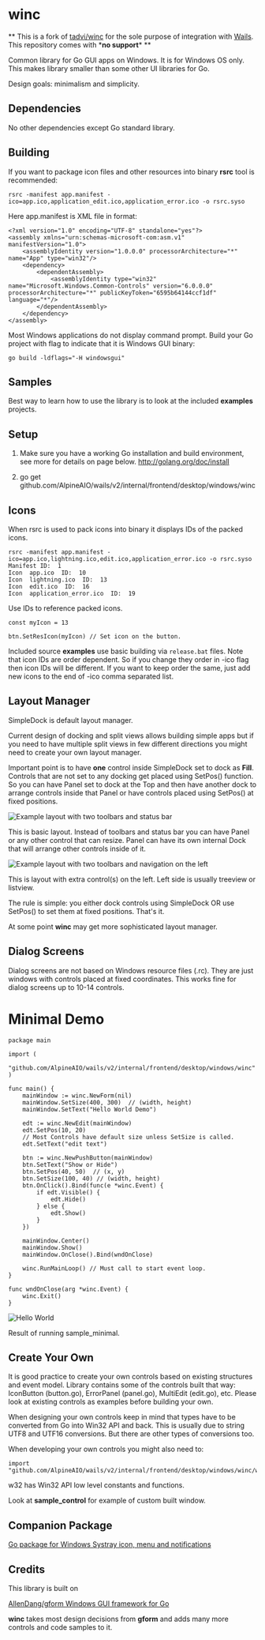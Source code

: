 # winc

** This is a fork of [tadvi/winc](https://github.com/tadvi/winc) for the sole
purpose of integration with [Wails](https://github.com/AlpineAIO/wails). This
repository comes with \***no support**\* **

Common library for Go GUI apps on Windows. It is for Windows OS only. This makes
library smaller than some other UI libraries for Go.

Design goals: minimalism and simplicity.

## Dependencies

No other dependencies except Go standard library.

## Building

If you want to package icon files and other resources into binary **rsrc** tool
is recommended:

    rsrc -manifest app.manifest -ico=app.ico,application_edit.ico,application_error.ico -o rsrc.syso

Here app.manifest is XML file in format:

```
<?xml version="1.0" encoding="UTF-8" standalone="yes"?>
<assembly xmlns="urn:schemas-microsoft-com:asm.v1" manifestVersion="1.0">
    <assemblyIdentity version="1.0.0.0" processorArchitecture="*" name="App" type="win32"/>
    <dependency>
        <dependentAssembly>
            <assemblyIdentity type="win32" name="Microsoft.Windows.Common-Controls" version="6.0.0.0" processorArchitecture="*" publicKeyToken="6595b64144ccf1df" language="*"/>
        </dependentAssembly>
    </dependency>
</assembly>
```

Most Windows applications do not display command prompt. Build your Go project
with flag to indicate that it is Windows GUI binary:

    go build -ldflags="-H windowsgui"

## Samples

Best way to learn how to use the library is to look at the included **examples**
projects.

## Setup

1. Make sure you have a working Go installation and build environment, see more
   for details on page below. http://golang.org/doc/install

2. go get github.com/AlpineAIO/wails/v2/internal/frontend/desktop/windows/winc

## Icons

When rsrc is used to pack icons into binary it displays IDs of the packed icons.

```
rsrc -manifest app.manifest -ico=app.ico,lightning.ico,edit.ico,application_error.ico -o rsrc.syso
Manifest ID:  1
Icon  app.ico  ID:  10
Icon  lightning.ico  ID:  13
Icon  edit.ico  ID:  16
Icon  application_error.ico  ID:  19
```

Use IDs to reference packed icons.

```
const myIcon = 13

btn.SetResIcon(myIcon) // Set icon on the button.
```

Included source **examples** use basic building via `release.bat` files. Note
that icon IDs are order dependent. So if you change they order in -ico flag then
icon IDs will be different. If you want to keep order the same, just add new
icons to the end of -ico comma separated list.

## Layout Manager

SimpleDock is default layout manager.

Current design of docking and split views allows building simple apps but if you
need to have multiple split views in few different directions you might need to
create your own layout manager.

Important point is to have **one** control inside SimpleDock set to dock as
**Fill**. Controls that are not set to any docking get placed using SetPos()
function. So you can have Panel set to dock at the Top and then have another
dock to arrange controls inside that Panel or have controls placed using
SetPos() at fixed positions.

![Example layout with two toolbars and status bar](dock_topbottom.png)

This is basic layout. Instead of toolbars and status bar you can have Panel or
any other control that can resize. Panel can have its own internal Dock that
will arrange other controls inside of it.

![Example layout with two toolbars and navigation on the left](dock_topleft.png)

This is layout with extra control(s) on the left. Left side is usually treeview
or listview.

The rule is simple: you either dock controls using SimpleDock OR use SetPos() to
set them at fixed positions. That's it.

At some point **winc** may get more sophisticated layout manager.

## Dialog Screens

Dialog screens are not based on Windows resource files (.rc). They are just
windows with controls placed at fixed coordinates. This works fine for dialog
screens up to 10-14 controls.

# Minimal Demo

```
package main

import (
	"github.com/AlpineAIO/wails/v2/internal/frontend/desktop/windows/winc"
)

func main() {
	mainWindow := winc.NewForm(nil)
	mainWindow.SetSize(400, 300)  // (width, height)
	mainWindow.SetText("Hello World Demo")

	edt := winc.NewEdit(mainWindow)
	edt.SetPos(10, 20)
	// Most Controls have default size unless SetSize is called.
	edt.SetText("edit text")

	btn := winc.NewPushButton(mainWindow)
	btn.SetText("Show or Hide")
	btn.SetPos(40, 50)	// (x, y)
	btn.SetSize(100, 40) // (width, height)
	btn.OnClick().Bind(func(e *winc.Event) {
		if edt.Visible() {
			edt.Hide()
		} else {
			edt.Show()
		}
	})

	mainWindow.Center()
	mainWindow.Show()
	mainWindow.OnClose().Bind(wndOnClose)

	winc.RunMainLoop() // Must call to start event loop.
}

func wndOnClose(arg *winc.Event) {
	winc.Exit()
}
```

![Hello World](examples/hello.png)

Result of running sample_minimal.

## Create Your Own

It is good practice to create your own controls based on existing structures and
event model. Library contains some of the controls built that way: IconButton
(button.go), ErrorPanel (panel.go), MultiEdit (edit.go), etc. Please look at
existing controls as examples before building your own.

When designing your own controls keep in mind that types have to be converted
from Go into Win32 API and back. This is usually due to string UTF8 and UTF16
conversions. But there are other types of conversions too.

When developing your own controls you might also need to:

    import "github.com/AlpineAIO/wails/v2/internal/frontend/desktop/windows/winc/w32"

w32 has Win32 API low level constants and functions.

Look at **sample_control** for example of custom built window.

## Companion Package

[Go package for Windows Systray icon, menu and notifications](https://github.com/tadvi/systray)

## Credits

This library is built on

[AllenDang/gform Windows GUI framework for Go](https://github.com/AllenDang/gform)

**winc** takes most design decisions from **gform** and adds many more controls
and code samples to it.
